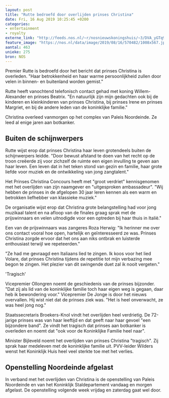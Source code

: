 ```yaml
---
layout: post
title: "Rutte bedroefd door overlijden prinses Christina"
date: Fri, 16 Aug 2019 10:25:45 +0200
categories: 
- entertainment 
- royalty 
externe_link: "http://feeds.nos.nl/~r/nosnieuwskoningshuis/~3/DVA_yGTq9rw/2297739"
feature_image: "https://nos.nl/data/image/2019/08/16/570482/1008x567.jpg"
aantal: 463
unieke: 275
bron: NOS
---
```


<p>Premier Rutte is bedroefd door het bericht dat prinses Christina is overleden. "Haar betrokkenheid en haar warme persoonlijkheid zullen door velen in binnen- en buitenland worden gemist."</p>
<p>Rutte heeft vanochtend telefonisch contact gehad met koning Willem-Alexander en prinses Beatrix. "En natuurlijk zijn mijn gedachten ook bij de kinderen en kleinkinderen van prinses Christina, bij prinses Irene en prinses Margriet, en bij de andere leden van de koninklijke familie."</p>
<p>Christina overleed vanmorgen op het complex van Paleis Noordeinde. Ze leed al enige jaren aan botkanker.</p>
<h2>Buiten de schijnwerpers</h2>
<p>Rutte wijst erop dat prinses Christina haar leven grotendeels buiten de schijnwerpers leidde. "Door bewust afstand te doen van het recht op de troon creëerde zij voor zichzelf de ruimte een eigen invulling te geven aan haar leven. Een leven dat in het teken stond van gezin en familie, haar grote liefde voor muziek en de ontwikkeling van jong zangtalent."</p>
<p>Het Prinses Christina Concours heeft met "groot verdriet" kennisgenomen met het overlijden van zijn naamgever en "uitgesproken ambassadeur". "Wij hebben de prinses in de afgelopen 30 jaar leren kennen als een warm en betrokken liefhebber van klassieke muziek."</p>
<p>De organisatie wijst erop dat Christina grote belangstelling had voor jong muzikaal talent en na afloop van de finales graag sprak met de prijswinnaars en velen uitnodigde voor een optreden bij haar thuis in Italië."</p>
<p>Een van de prijswinnaars was zangeres Roza Herwig: "Ik herinner me over ons contact vooral hoe open, hartelijk en geïnteresseerd ze was. Prinses Christina zorgde ervoor dat het ons aan niks ontbrak en luisterde enthousiast terwijl we repeteerden."</p>
<p>"Ze had me gevraagd een Italiaans lied te zingen. Ik koos voor het lied Volare, dat prinses Christina tijdens de repetitie tot mijn verbazing mee begon te zingen. Het plezier van dit swingende duet zal ik nooit vergeten."</p>
<p>'Tragisch'</p>
<p>Vicepremier Ollongren noemt de geschiedenis van de prinses bijzonder. "Dat zij als lid van de koninklijke familie toch haar eigen weg is gegaan, daar heb ik bewondering voor." Vicepremier De Jonge is door het nieuws overvallen. Hij wist niet dat de prinses ziek was. "Het is heel onverwacht, ze was heel jong nog."</p>
<p>Staatssecretaris Broekers-Knol vindt het overlijden heel verdrietig. De 72-jarige prinses was van haar leeftijd en dat geeft naar haar gevoel "een bijzondere band". Ze vindt het tragisch dat prinses aan botkanker is overleden en noemt dat "ook voor de Koninklijke Familie heel naar".</p>
<p>Minister Bijleveld noemt het overlijden van prinses Christina "tragisch". Zij sprak haar medeleven met de koninklijke familie uit. PVV-leider Wilders wenst het Koninklijk Huis heel veel sterkte toe met het verlies.</p>
<h2>Openstelling Noordeinde afgelast</h2>
<p>In verband met het overlijden van Christina is de openstelling van Paleis Noordeinde en van het Koninklijk Staldepartement vandaag en morgen afgelast. De openstelling volgende week vrijdag en zaterdag gaat wel door.</p><img src="http://feeds.feedburner.com/~r/nosnieuwskoningshuis/~4/DVA_yGTq9rw" height="1" width="1" alt=""/>
